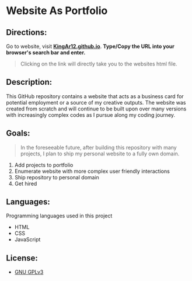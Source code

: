 Website As Portfolio
====================

Directions:
-----------
Go to website, visit **[KingAr12.github.io](./index.html)**.
**Type/Copy the URL into your browser's search bar and enter.**
> Clicking on the link will directly take you to the websites html file.

Description:
------------
This GitHub repository contains a website that acts as a business card for potential employment or a source of my creative outputs. The website was created from scratch and will continue to be built upon over many versions with increasingly complex codes as I pursue along my coding journey. 

Goals:
------
> In the foreseeable future, after building this repository with many projects, 
> I plan to ship my personal website to a fully own domain.

1. Add projects to portfolio
2. Enumerate website with more complex user friendly interactions
3. Ship repository to personal domain
4. Get hired  

## Languages:
Programming languages used in this project

* HTML
* CSS
* JavaScript

## License:

* [GNU GPLv3](./COPYING.txt)
